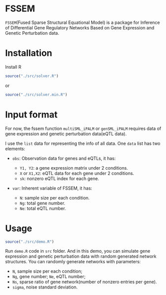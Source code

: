 # FSSEM
`FSSEM`(Fused Sparse Structural Equational Model) is a package for Inference of Differential Gene Regulatory Networks Based on Gene Expression and Genetic Perturbation data.

# Installation
Install R

```r
source("./src/solver.R")
```
or

```r
source("./src/solver.min.R")
```

# Input format
For now, the fssem function `multiSML_iPALM` or `genSML_iPALM` requires data of gene expression and genetic perturbation data(eQTL data).

I use the `list` data for representing the info of all data. One `data` list has two elements:

* `obs`: Observation data for genes and eQTLs, it has:
  + `Y1, Y2`: a gene expression matrix under 2 conditions.
  + `X` or `X1,X2`: eQTL data for each gene under 2 conditions.
  + `sk`: nonzero eQTL index for each gene.

* `var`: Inherent variable of FSSEM, it has:
  + `N`: sample size per each condition.
  + `Ng`: total gene number. 
  + `Ne`: total eQTL number. 

# Usage
```r
source("./src/demo.R")
```

Run `demo.R` code in `src` folder. And in this demo, you can simulate gene expression and genetic perturbation
data with random generated network structures. You can randomly generate networks with parameters: 
* `N`, sample size per each condition; 
* `Ng`, gene number; `Ne`, eQTL number; 
* `Ns`, sparse ratio of gene network(number of nonzero entries per gene).
* `sigma`, noise standard deviation.


